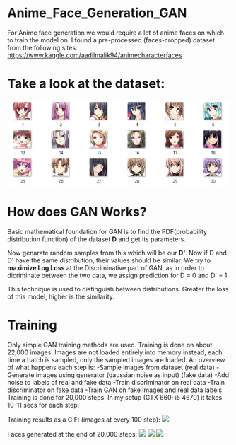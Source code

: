 # Anime_Face_Generation_GAN

For Anime face generation we would require a lot of anime faces on which to train the model on.
I found a pre-processed (faces-cropped) dataset from the following sites:
https://www.kaggle.com/aadilmalik94/animecharacterfaces


# Take a look at the dataset:
![](https://github.com/bharatdhyani13/Anime_Face_Generation_GAN/blob/master/images/2.PNG)


# How does GAN Works?
Basic mathematical foundation for GAN is to find the PDF(probability distribution function) of the dataset **D** and get its parameters.

Now genarate random samples from this which will be our **D'**. 
Now if D and D' have the same distribution, their values should be similar.
We try to **maximize Log Loss** at the Discriminative part of GAN, as in order to dicriminate between the two data,
we assign prediction for D = 0 and D' = 1.

This technique is used to distinguish between distributions. Greater the loss of this model, higher is the similarity.

# Training
Only simple GAN training methods are used. Training is done on about 22,000 images. Images are not loaded entirely into memory instead, each time a batch is sampled, only the sampled images are loaded. An overview of what happens each step is:
-Sample images from dataset (real data)
-Generate images using generator (gaussian noise as input) (fake data)
-Add noise to labels of real and fake data
-Train discriminator on real data -Train discriminator on fake data
-Train GAN on fake images and real data labels
Training is done for 20,000 steps. In my setup (GTX 660; i5 4670) it takes 10-11 secs for each step.


Training results as a GIF: (images at every 100 step):
![](https://github.com/bharatdhyani13/Anime_Face_Generation_GAN/blob/master/images/gif.gif)

Faces generated at the end of 20,000 steps:
![](https://github.com/bharatdhyani13/Anime_Face_Generation_GAN/blob/master/images/19900.png)
![](https://github.com/bharatdhyani13/Anime_Face_Generation_GAN/blob/master/images/19800.png)
![](https://github.com/bharatdhyani13/Anime_Face_Generation_GAN/blob/master/images/19700.png)
